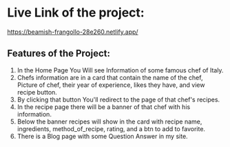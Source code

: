 # Live Link of the project:
https://beamish-frangollo-28e260.netlify.app/

## Features of the Project:
1. In the Home Page You Will see Information of some famous chef of Italy.
2. Chefs information are in a card that contain the name of the chef, Picture of chef, their year of experience, likes they have, and view recipe button.
3. By clicking that button You'll redirect to the page of that chef's recipes.
4. In the recipe page there will be a banner of that chef with his information.
5. Below the banner recipes will show in the card with recipe name, ingredients, method_of_recipe, rating, and a btn to add to favorite.
6. There is a Blog page with some Question Answer in my site.
